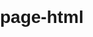 # page-html

<!DOCTYPE html>
<html lang="en">
<head>
    <meta charset="UTF-8">
    <meta name="viewport" content="width=device-width, initial-scale=1.0">
    <title>Your Landing Page</title>
    <style>
        body {
            font-family: Arial, sans-serif;
            margin: 0;
            padding: 0;
            box-sizing: border-box;
        }

        header {
            background-color: #333333;
            color: white;
            padding: 10px;
            text-align: center;
        }

        nav {
            background-color: blue;
            padding: 10px;
            text-align: center;
        }

        nav a {
            color: white;
            text-decoration: none;
            padding: 10px;
            margin: 0 10px;
        }

        nav a:hover {
            background-color: blue;
            color: #fff;
        }

        .homepage {
            background-color: #f2f2f2;
            padding: 20px;
            text-align: center;
        }

        .body-section {
            padding: 20px;
            text-align: center;
        }

        footer {
            background-color: #333;
            color: white;
            padding: 10px;
            text-align: center;
            position: fixed;
            bottom: 0;
            width: 100%;
        }
    </style>
</head>
<body>

    <header>
        <h1>Your Landing Page</h1>
    </header>

    <nav>
        <a href="#">Home</a>
        <a href="#">About</a>
        <a href="#">Services</a>
        <a href="#">Contact</a>
    </nav>

    <div class="homepage">
        <h2>Welcome to Our Website!</h2>
        <p>This is the homepage section of your landing page.</p>
    </div>

    <div class="body-section">
        <h2>Body Section</h2>
        <p>This is the main content area of your landing page.</p>
    </div>

    <footer>
        <p>&copy; 2023 Your Landing Page. All rights reserved.</p>
    </footer>

</body>
</html>
